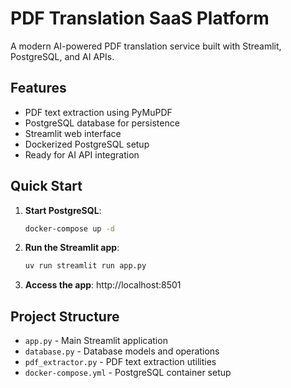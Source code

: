 # PDF Translation SaaS Platform

A modern AI-powered PDF translation service built with Streamlit, PostgreSQL, and AI APIs.

## Features

- PDF text extraction using PyMuPDF
- PostgreSQL database for persistence
- Streamlit web interface
- Dockerized PostgreSQL setup
- Ready for AI API integration

## Quick Start

1. **Start PostgreSQL**:
   ```bash
   docker-compose up -d
   ```

2. **Run the Streamlit app**:
   ```bash
   uv run streamlit run app.py
   ```

3. **Access the app**: http://localhost:8501

## Project Structure

- `app.py` - Main Streamlit application
- `database.py` - Database models and operations
- `pdf_extractor.py` - PDF text extraction utilities
- `docker-compose.yml` - PostgreSQL container setup
